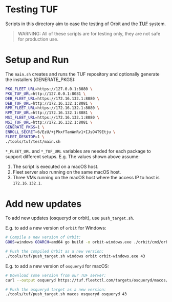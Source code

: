 # Testing TUF

Scripts in this directory aim to ease the testing of Orbit and the [TUF](https://theupdateframework.io/) system.

> WARNING: All of these scripts are for testing only, they are not safe for production use.

# Setup and Run

The `main.sh` creates and runs the TUF repository and optionally generate the installers (GENERATE_PKGS):
```sh
PKG_FLEET_URL=https://127.0.0.1:8080 \
PKG_TUF_URL=http://127.0.0.1:8081 \
DEB_FLEET_URL=https://172.16.132.1:8080 \
DEB_TUF_URL=http://172.16.132.1:8081 \
RPM_FLEET_URL=https://172.16.132.1:8080 \
RPM_TUF_URL=http://172.16.132.1:8081 \
MSI_FLEET_URL=https://172.16.132.1:8080 \
MSI_TUF_URL=http://172.16.132.1:8081 \
GENERATE_PKGS=1 \
ENROLL_SECRET=6/EzU/+jPkxfTamWnRv1+IJsO4T9Etju \
FLEET_DESKTOP=1 \
./tools/tuf/test/main.sh
```

`*_FLEET_URL` and `*_TUF_URL` variables are needed for each package to support different setups.
E.g. The values shown above assume:
1. The script is executed on a macOS host.
2. Fleet server also running on the same macOS host.
3. Three VMs running on the macOS host where the access IP to host is `172.16.132.1`.

# Add new updates

To add new updates (osqueryd or orbit), use `push_target.sh`.

E.g. to add a new version of `orbit` for Windows:
```sh
# Compile a new version of Orbit:
GOOS=windows GOARCH=amd64 go build -o orbit-windows.exe ./orbit/cmd/orbit

# Push the compiled Orbit as a new version:
./tools/tuf/push_target.sh windows orbit orbit-windows.exe 43
```

E.g. to add a new version of `osqueryd` for macOS:
```sh
# Download some version from our TUF server:
curl --output osqueryd https://tuf.fleetctl.com/targets/osqueryd/macos/5.0.1/osqueryd

# Push the osqueryd target as a new version:
./tools/tuf/push_target.sh macos osqueryd osqueryd 43
```